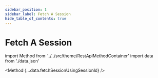 ```yaml
---
sidebar_position: 1
sidebar_label: Fetch A Session
hide_table_of_contents: true
---
```


# Fetch A Session

import Method from '../../src/theme/RestApiMethodContainer'
import data from './data.json'

<Method
{...data.fetchSessionUsingSessionId}
/>

